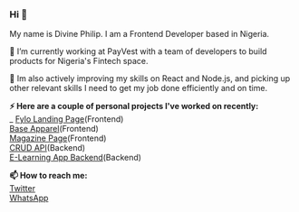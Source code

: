 ### Hi 👋
My name is Divine Philip. I am a Frontend Developer based in Nigeria.<br>

🔭 I’m currently working at PayVest with a team of developers to build products for Nigeria's Fintech space.

🌱 Im also actively improving my skills on React and Node.js, and picking up other relevant skills I need to get my job done efficiently and on time.

**⚡ Here are a couple of personal projects I've worked on recently:**<br>
_
[Fylo Landing Page](https://github.com/dpkreativ/fylo)(Frontend)<br>
[Base Apparel](https://github.com/dpkreativ/base-apparel)(Frontend)<br>
[Magazine Page](https://github.com/dpkreativ/magazine-page)(Frontend)<br>
[CRUD API](https://github.com/dpkreativ/crud-app-api)(Backend)<br>
[E-Learning App Backend](https://github.com/dpkreativ/e-learning-app)(Backend)


**📫 How to reach me:**<br>
[Twitter](https://twitter.com/dpkreativ)<br>
[WhatsApp](https://wa.me/2349021824073)
<!--
**dpkreativ/dpkreativ** is a ✨ _special_ ✨ repository because its `README.md` (this file) appears on your GitHub profile.

Here are some ideas to get you started:

- 🔭 I’m currently working on ...
- 🌱 I’m currently learning ...
- 👯 I’m looking to collaborate on ...
- 🤔 I’m looking for help with ...
- 💬 Ask me about ...
- 📫 How to reach me: ...
- 😄 Pronouns: ...
- ⚡ Fun fact: ...
-->
